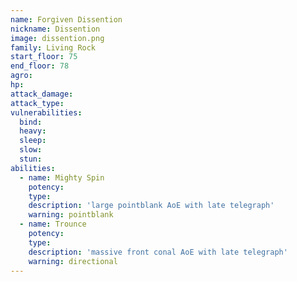 ```yaml
---
name: Forgiven Dissention
nickname: Dissention
image: dissention.png
family: Living Rock
start_floor: 75
end_floor: 78
agro: 
hp: 
attack_damage: 
attack_type: 
vulnerabilities:
  bind: 
  heavy: 
  sleep: 
  slow: 
  stun: 
abilities:
  - name: Mighty Spin
    potency: 
    type: 
    description: 'large pointblank AoE with late telegraph'
    warning: pointblank
  - name: Trounce
    potency: 
    type: 
    description: 'massive front conal AoE with late telegraph'
    warning: directional
---
```

